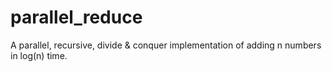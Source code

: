 # parallel_reduce
A parallel, recursive, divide &amp; conquer implementation of adding n numbers in log(n) time.
